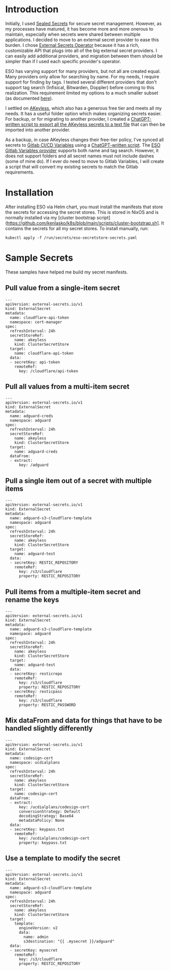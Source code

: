 # Introduction
Initially, I used [Sealed Secrets](/manifests/system/sealed-secrets) for secure secret management. However, as my processes have matured, it has become more and more onerous to maintain, especially when secrets were shared between multiple applications. I decided to move to an external secret provider to ease this burden. I chose [External Secrets Operator](https://external-secrets.io/latest/) because it has a rich, customizable API that plugs into all of the big external secret providers. I can easily add additional providers, and migration between them should be simpler than if I used each specific provider's operator.

ESO has varying support for many providers, but not all are created equal. Many providers only allow for searching by name. For my needs, I require support for finding by tags. I tested several different providers that don't support tag search (Infisical, Bitwarden, Doppler) before coming to this realization. This requirement limited my options to a much smaller subset (as documented [here](https://external-secrets.io/latest/introduction/stability-support/)).

I settled on [AKeyless](https://www.akeyless.io/), which also has a generous free tier and meets all my needs. It has a useful folder option which makes organizing secrets easier. For backup, or for migrating to another provider, I created a [ChatGPT-written script to export all the AKeyless secrets to a text file](https://github.com/kenlasko/k8s/blob/main/scripts/akeyless/export-akeyless-secrets.sh) that can then be imported into another provider.

As a backup, in case AKeyless changes their free-tier policy, I've synced all secrets to [Gitlab CI/CD Variables](https://docs.gitlab.com/ci/variables/) using a [ChatGPT-written script](https://github.com/kenlasko/k8s/blob/main/scripts/gitlab/import-akeyless-secrets.sh). The [ESO Gitlab Variables provider](https://external-secrets.io/latest/provider/gitlab-variables/) supports both name and tag search. However, it does not support folders and all secret names must not include dashes (some of mine do). If I ever do need to move to Gitlab Variables, I will create a script that will convert my existing secrets to match the Gitlab requirements. 

# Installation
After installing ESO via Helm chart, you must install the manifests that store the secrets for accessing the secret stores. This is stored in NixOS and is normally installed via my [cluster bootstrap script](https://github.com/kenlasko/k8s/blob/main/scripts/cluster-bootstrap.sh]. It contains the secrets for all my secret stores. To install manually, run:
```
kubectl apply -f /run/secrets/eso-secretstore-secrets.yaml
```

# Sample Secrets
These samples have helped me build my secret manifests.

## Pull value from a single-item secret
```
---
apiVersion: external-secrets.io/v1
kind: ExternalSecret
metadata:
  name: cloudflare-api-token
  namespace: cert-manager
spec:
  refreshInterval: 24h
  secretStoreRef:
    name: akeyless
    kind: ClusterSecretStore
  target:
    name: cloudflare-api-token
  data:
  - secretKey: api-token 
    remoteRef:
      key: /cloudflare/api-token
```

## Pull all values from a multi-item secret
```
---
apiVersion: external-secrets.io/v1
kind: ExternalSecret
metadata:
  name: adguard-creds
  namespace: adguard
spec:
  refreshInterval: 24h
  secretStoreRef:
    name: akeyless
    kind: ClusterSecretStore
  target:
    name: adguard-creds
  dataFrom:
  - extract:
      key: /adguard

```

## Pull a single item out of a secret with multiple items
```
---
apiVersion: external-secrets.io/v1
kind: ExternalSecret
metadata:
  name: adguard-s3-cloudflare-template
  namespace: adguard
spec:
  refreshInterval: 24h
  secretStoreRef:
    name: akeyless
    kind: ClusterSecretStore
  target:
    name: adguard-test
  data:
  - secretKey: RESTIC_REPOSITORY
    remoteRef:
      key: /s3/cloudflare
      property: RESTIC_REPOSITORY
```

## Pull items from a multiple-item secret and rename the keys
```
---
apiVersion: external-secrets.io/v1
kind: ExternalSecret
metadata:
  name: adguard-s3-cloudflare-template
  namespace: adguard
spec:
  refreshInterval: 24h
  secretStoreRef:
    name: akeyless
    kind: ClusterSecretStore
  target:
    name: adguard-test
  data:
  - secretKey: resticrepo
    remoteRef:
      key: /s3/cloudflare
      property: RESTIC_REPOSITORY
  - secretKey: resticpass
    remoteRef:
      key: /s3/cloudflare
      property: RESTIC_PASSWORD
```

## Mix dataFrom and data for things that have to be handled slightly differently
```
---
apiVersion: external-secrets.io/v1
kind: ExternalSecret
metadata:
  name: codesign-cert
  namespace: ucdialplans
spec:
  refreshInterval: 24h
  secretStoreRef:
    name: akeyless
    kind: ClusterSecretStore
  target:
    name: codesign-cert
  dataFrom:
  - extract:
      key: /ucdialplans/codesign-cert
      conversionStrategy: Default
      decodingStrategy: Base64
      metadataPolicy: None
  data:
  - secretKey: keypass.txt
    remoteRef:
      key: /ucdialplans/codesign-cert
      property: keypass.txt
```

## Use a template to modify the secret
```
---
apiVersion: external-secrets.io/v1
kind: ExternalSecret
metadata:
  name: adguard-s3-cloudflare-template
  namespace: adguard
spec:
  refreshInterval: 24h
  secretStoreRef:
    name: akeyless
    kind: ClusterSecretStore
  target:
    template:
      engineVersion: v2
      data:
        name: admin
        s3destination: "{{ .mysecret }}/adguard"
  data:
  - secretKey: mysecret
    remoteRef:
      key: /s3/cloudflare
      property: RESTIC_REPOSITORY
```